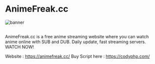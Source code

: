 # AnimeFreak.cc
<img style="object-fit: contain; border-radius: 4px; margin-bottom: 16px" src="https://animefreak.cc/img/animefreak-fb-capture.jpg?vr=1.8" alt="banner">

AnimeFreak.cc is a free anime streaming website where you can watch anime online with SUB and DUB. Daily update, fast streaming servers. WATCH NOW!

Website : https://animefreak.cc/
Buy Script here : https://codyphp.com/

